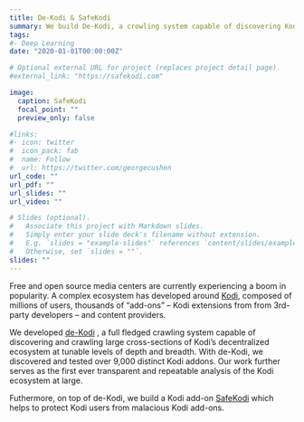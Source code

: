 ```yaml
---
title: De-Kodi & SafeKodi
summary: We build De-Kodi, a crowling system capable of discovering Kodi's ecosystem at depth and breadth, and SafeKodi, a Kodi add-on which helps to protect users from malacious add-ons.
tags:
#- Deep Learning
date: "2020-01-01T00:00:00Z"

# Optional external URL for project (replaces project detail page).
#external_link: "https://safekodi.com"

image:
  caption: SafeKodi
  focal_point: ""
  preview_only: false

#links:
#- icon: twitter
#  icon_pack: fab
#  name: Follow
#  url: https://twitter.com/georgecushen
url_code: ""
url_pdf: ""
url_slides: ""
url_video: ""

# Slides (optional).
#   Associate this project with Markdown slides.
#   Simply enter your slide deck's filename without extension.
#   E.g. `slides = "example-slides"` references `content/slides/example-slides.md`.
#   Otherwise, set `slides = ""`.
slides: ""
---
```


Free and open source media centers are currently experiencing a boom in popularity. A complex ecosystem has developed around <a href="https://kodi.tv">Kodi</a>, composed of millions of users, thousands of “add-ons” – Kodi extensions from from 3rd-party developers – and content providers. 

We developed <a href="../../publication/dekodi/">de-Kodi</a> , a full fledged crawling system capable of discovering and crawling large cross-sections of Kodi’s decentralized ecosystem at tunable levels of depth and breadth. With de-Kodi, we discovered and tested over 9,000 distinct Kodi addons. Our work further serves as the first ever transparent and repeatable analysis of the Kodi ecosystem at large.

Futhermore, on top of de-Kodi, we build a Kodi add-on <a href="https://safekodi.com">SafeKodi</a> which helps to protect Kodi users from malacious Kodi add-ons.
